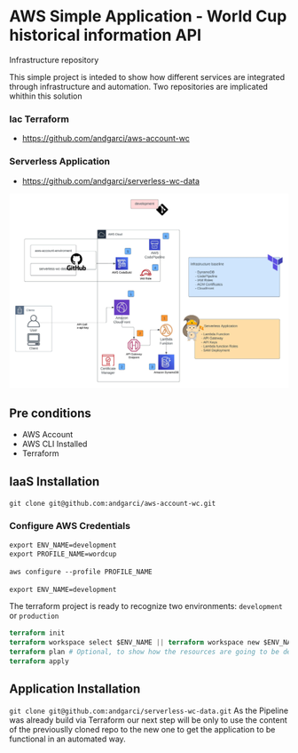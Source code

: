 # AWS Simple Application - World Cup historical information API
Infrastructure repository

This simple project is inteded to show how different services are integrated through infrastructure and automation.
Two repositories are implicated whithin this solution

### Iac Terraform
- https://github.com/andgarci/aws-account-wc

### Serverless Application
- https://github.com/andgarci/serverless-wc-data

![Architecture](https://github.com/andgarci/aws-account-wc/blob/main/architecture.jpg?raw=true)


## Pre conditions
- AWS Account
- AWS CLI Installed
- Terraform

## IaaS Installation
`git clone git@github.com:andgarci/aws-account-wc.git`

### Configure AWS Credentials
```shell
export ENV_NAME=development
export PROFILE_NAME=wordcup

aws configure --profile PROFILE_NAME

export ENV_NAME=development
```

The terraform project is ready to recognize two environments: `development` or `production`

```terraform
terraform init
terraform workspace select $ENV_NAME || terraform workspace new $ENV_NAME
terraform plan # Optional, to show how the resources are going to be deployed
terraform apply
```

## Application Installation
`git clone git@github.com:andgarci/serverless-wc-data.git`
As the Pipeline was already build via Terraform our next step will be only to use the content of the previouslly cloned repo to the new one to get the application to be functional in an automated way.